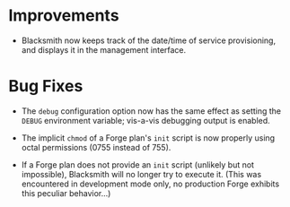 # Improvements

- Blacksmith now keeps track of the date/time of service
  provisioning, and displays it in the management interface.

# Bug Fixes

- The `debug` configuration option now has the same effect as
  setting the `DEBUG` environment variable; vis-a-vis debugging
  output is enabled.

- The implicit `chmod` of a Forge plan's `init` script is now
  properly using octal permissions (0755 instead of 755).

- If a Forge plan does not provide an `init` script (unlikely but
  not impossible), Blacksmith will no longer try to execute it.
  (This was encountered in development mode only, no production
  Forge exhibits this peculiar behavior...)
